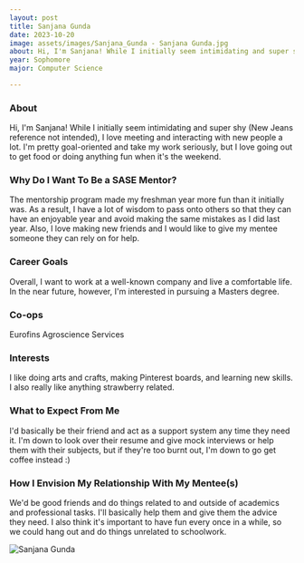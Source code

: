```yaml
---
layout: post
title: Sanjana Gunda 
date: 2023-10-20
image: assets/images/Sanjana_Gunda - Sanjana Gunda.jpg
about: Hi, I'm Sanjana! While I initially seem intimidating and super shy (New Jeans reference not intended), I love meeting and interacting with new people a lot. I'm pretty goal-oriented and take my work seriously, but I love going out to get food or doing anything fun when it's the weekend. 
year: Sophomore
major: Computer Science

---
```


### About

Hi, I'm Sanjana! While I initially seem intimidating and super shy (New Jeans reference not intended), I love meeting and interacting with new people a lot. I'm pretty goal-oriented and take my work seriously, but I love going out to get food or doing anything fun when it's the weekend. 

### Why Do I Want To Be a SASE Mentor?

The mentorship program made my freshman year more fun than it initially was. As a result, I have a lot of wisdom to pass onto others so that they can have an enjoyable year and avoid making the same mistakes as I did last year. Also, I love making new friends and I would like to give my mentee someone they can rely on for help.

### Career Goals

Overall, I want to work at a well-known company and live a comfortable life. In the near future, however, I'm interested in pursuing a Masters degree.

### Co-ops

Eurofins Agroscience Services

### Interests

I like doing arts and crafts, making Pinterest boards, and learning new skills. I also really like anything strawberry related.

### What to Expect From Me

I'd basically be their friend and act as a support system any time they need it. I'm down to look over their resume and give mock interviews or help them with their subjects, but if they're too burnt out, I'm down to go get coffee instead :)

### How I Envision My Relationship With My Mentee(s) 

We'd be good friends and do things related to and outside of academics and professional tasks. I'll basically help them and give them the advice they need. I also think it's important to have fun every once in a while, so we could hang out and do things unrelated to schoolwork.

<div class="text-center my-5">
    <img src="https://sase-drexel.github.io/mentorship-2023/assets/images/Sanjana_Gunda - Sanjana Gunda.jpg" alt="Sanjana Gunda" class="rounded post-img" />
</div>
